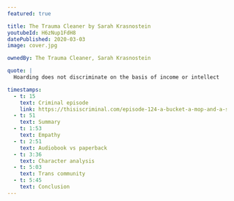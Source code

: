 ```yaml
---
featured: true

title: The Trauma Cleaner by Sarah Krasnostein
youtubeId: H6zNup1FdH8
datePublished: 2020-03-03
image: cover.jpg

ownedBy: The Trauma Cleaner, Sarah Krasnostein

quote: |
  Hoarding does not discriminate on the basis of income or intellect

timestamps:
  - t: 15
    text: Criminal episode
    link: https://thisiscriminal.com/episode-124-a-bucket-a-mop-and-a-sledgehammer-10-11-2019/
  - t: 51
    text: Summary
  - t: 1:53
    text: Empathy
  - t: 2:51
    text: Audiobook vs paperback
  - t: 3:36
    text: Character analysis
  - t: 5:03
    text: Trans community
  - t: 5:45
    text: Conclusion
---
```

